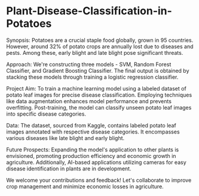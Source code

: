 # Plant-Disease-Classification-in-Potatoes

Synopsis:
Potatoes are a crucial staple food globally, grown in 95 countries. However, around 32% of potato crops are annually lost due to diseases and pests. Among these, early blight and late blight pose significant threats.

Approach:
We're constructing three models - SVM, Random Forest Classifier, and Gradient Boosting Classifier. The final output is obtained by stacking these models through training a logistic regression classifier.

Project Aim:
To train a machine learning model using a labeled dataset of potato leaf images for precise disease classification. Employing techniques like data augmentation enhances model performance and prevents overfitting. Post-training, the model can classify unseen potato leaf images into specific disease categories.

Data:
The dataset, sourced from Kaggle, contains labeled potato leaf images annotated with respective disease categories. It encompasses various diseases like late blight and early blight.

Future Prospects:
Expanding the model's application to other plants is envisioned, promoting production efficiency and economic growth in agriculture. Additionally, AI-based applications utilizing cameras for easy disease identification in plants are in development.

We welcome your contributions and feedback! Let's collaborate to improve crop management and minimize economic losses in agriculture.
